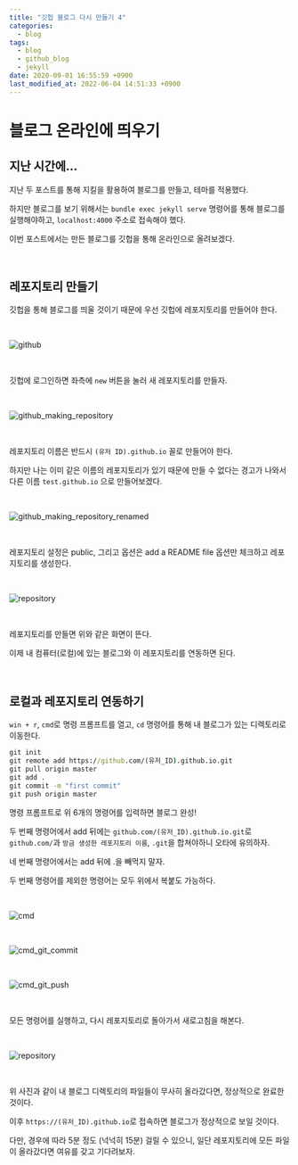 ```yaml
---
title: "깃헙 블로그 다시 만들기 4"
categories:
  - blog
tags:
  - blog
  - github_blog
  - jekyll
date: 2020-09-01 16:55:59 +0900
last_modified_at: 2022-06-04 14:51:33 +0900
---
```


# 블로그 온라인에 띄우기

## 지난 시간에...

지난 두 포스트를 통해 지킬을 활용하여 블로그를 만들고, 테마를 적용했다.

하지만 블로그를 보기 위해서는 `bundle exec jekyll serve` 명령어를 통해 블로그를 실행해야하고, `localhost:4000` 주소로 접속해야 했다.

이번 포스트에서는 만든 블로그를 깃헙을 통해 온라인으로 올려보겠다.

<br>

## 레포지토리 만들기

깃헙을 통해 블로그를 띄울 것이기 때문에 우선 깃헙에 레포지토리를 만들어야 한다.

<br>

![github](/images/2020/2020-09-01-Making_Github_Blog_4_1.github.jpg)

<br>

깃헙에 로그인하면 좌측에 `new` 버튼을 눌러 새 레포지토리를 만들자.

<br>

![github_making_repository](/images/2020/2020-09-01-Making_Github_Blog_4_2.github_making_repository.jpg)

<br>

레포지토리 이름은 반드시 `(유저 ID).github.io` 꼴로 만들어야 한다.

하지만 나는 이미 같은 이름의 레포지토리가 있기 때문에 만들 수 없다는 경고가 나와서 다른 이름 `test.github.io` 으로 만들어보겠다.

<br>

![github_making_repository_renamed](/images/2020/2020-09-01-Making_Github_Blog_4_3.github_making_repository_renamed.jpg)

<br>

레포지토리 설정은 public, 그리고 옵션은 add a README file 옵션만 체크하고 레포지토리를 생성한다.

<br>

![repository](/images/2020/2020-09-01-Making_Github_Blog_4_4.repository.jpg)

<br>

레포지토리를 만들면 위와 같은 화면이 뜬다.

이제 내 컴퓨터(로컬)에 있는 블로그와 이 레포지토리를 연동하면 된다.

<br>

## 로컬과 레포지토리 연동하기

`win + r`, `cmd`로 명령 프롬프트를 열고, `cd` 명령어를 통해 내 블로그가 있는 디렉토리로 이동한다.

```cmd
git init
git remote add https://github.com/(유저_ID).github.io.git
git pull origin master
git add .
git commit -m "first commit"
git push origin master
```

명령 프롬프트로 위 6개의 명령어를 입력하면 블로그 완성!

두 번째 명령어에서 add 뒤에는 `github.com/(유저_ID).github.io.git`로 `github.com/`과 `방금 생성한 레포지토리 이름`, `.git`을 합쳐야하니 오타에 유의하자.

네 번째 명령어에서는 add 뒤에 .을 빼먹지 말자.

두 번째 명령어를 제외한 명령어는 모두 위에서 복붙도 가능하다.

<br>

![cmd](/images/2020/2020-09-01-Making_Github_Blog_4_5.cmd.jpg)

<br>

![cmd_git_commit](/images/2020/2020-09-01-Making_Github_Blog_4_6.cmd_git_commit.jpg)

<br>

![cmd_git_push](/images/2020/2020-09-01-Making_Github_Blog_4_7.cmd_git_push.jpg)

<br>

모든 명령어를 실행하고, 다시 레포지토리로 돌아가서 새로고침을 해본다.

<br>

![repository](/images/2020/2020-09-01-Making_Github_Blog_4_8.repository.jpg)

<br>

위 사진과 같이 내 블로그 디렉토리의 파일들이 무사히 올라갔다면, 정상적으로 완료한 것이다.

이후 `https://(유저_ID).github.io`로 접속하면 블로그가 정상적으로 보일 것이다.

다만, 경우에 따라 5분 정도 (넉넉히 15분) 걸릴 수 있으니, 일단 레포지토리에 모든 파일이 올라갔다면 여유를 갖고 기다려보자.
